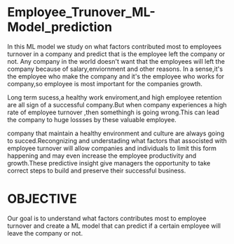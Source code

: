 # Employee_Trunover_ML-Model_prediction
In this ML model we study on what factors contributed most to employees turnover in a company and predict that is the employee left the company or not.
Any company in the world doesn't want that the employees will left the company because of salary,enviornment and other reasons.
In a sense,it's the employee who make the company and it's the employee who works for company,so employee is most important for the companies growth.

Long term sucess,a healthy work enviroment,and high employee retention are all sign of a successful company.But when company experiences a high rate of employee turnover
,then somethingh is going wrong.This can lead the company to huge lossses by these valuable employee.

company that maintain a healthy environment and culture are always going to succed.Recongnizing and understading what factors that associsted with employee turnover will allow companies and individuals to limit this form happening and may even increase the employee productivity and growth.These predictive insight give managers the opportunity to take correct steps to build and preserve their successful business.

# OBJECTIVE
  
  Our goal is to understand what factors contributes most to employee turnover and create a ML model that can predict if a certain employee will leave the company or not.
